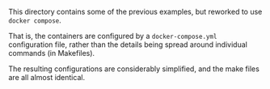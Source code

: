This directory contains some of the previous examples, but reworked
to use `docker compose`.

That is, the containers are configured by a `docker-compose.yml` configuration
file, rather than the details being spread around individual commands (in Makefiles).

The resulting configurations are considerably simplified, and the make files are all almost identical.
